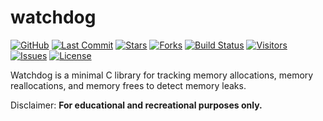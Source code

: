 # watchdog

[![GitHub](https://img.shields.io/badge/GitHub-0D1117?style=for-the-badge&logo=github&logoColor=C9D1D9)](https://github.com/ragibasif/watchdog)
[![Last Commit](https://img.shields.io/github/last-commit/ragibasif/watchdog?style=for-the-badge&logo=github&color=58A6FF&logoColor=C9D1D9&labelColor=0D1117)](https://github.com/ragibasif/watchdog/pulse)
[![Stars](https://img.shields.io/github/stars/ragibasif/watchdog?style=for-the-badge&logo=apachespark&color=D29922&logoColor=C9D1D9&labelColor=0D1117)](https://github.com/ragibasif/watchdog/stargazers)
[![Forks](https://img.shields.io/github/forks/ragibasif/watchdog?style=for-the-badge&logo=github&color=3FB950&logoColor=C9D1D9&labelColor=0D1117)](https://github.com/ragibasif/watchdog/network/members)
[![Build Status](https://img.shields.io/github/actions/workflow/status/ragibasif/watchdog/build.yml?branch=master&style=for-the-badge&label=build&logo=githubactions&color=58A6FF&logoColor=C9D1D9&labelColor=0D1117)](https://github.com/ragibasif/watchdog/actions)
[![Visitors](https://api.visitorbadge.io/api/visitors?path=https%3A%2F%2Fgithub.com%2Fragibasif%2Ftemplates&label=visitors&labelColor=%230D1117&countColor=%2358A6FF)](https://visitorbadge.io/status?path=https%3A%2F%2Fgithub.com%2Fragibasif%2Ftemplates)
[![Issues](https://img.shields.io/github/issues/ragibasif/watchdog?style=for-the-badge&logo=bilibili&color=F85149&logoColor=C9D1D9&labelColor=0D1117)](https://github.com/ragibasif/watchdog/issues)
[![License](https://img.shields.io/github/license/ragibasif/watchdog?style=for-the-badge&logo=starship&color=8957E5&logoColor=C9D1D9&labelColor=0D1117)](https://github.com/ragibasif/watchdog/blob/master/LICENSE)

Watchdog is a minimal C library for tracking memory allocations, memory
reallocations, and memory frees to detect memory leaks.

Disclaimer: **For educational and recreational purposes only.**
